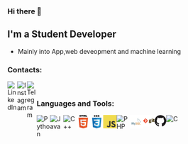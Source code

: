 ### Hi there 👋

## I'm a Student Developer


- Mainly into App,web deveopment and machine learning


### Contacts:
[<img align="left" alt="LinkedIn" width="22px" src="https://cdn.jsdelivr.net/npm/simple-icons@v3/icons/linkedin.svg" />][linkedin]
[<img align="left" alt="Instagram" width="22px" src="https://cdn.jsdelivr.net/npm/simple-icons@v3/icons/instagram.svg" />][instagram]
[<img align="left" alt="Telegram" width="22px" src="https://user-images.githubusercontent.com/64091576/113861864-5415d300-97c5-11eb-933b-91a33044daa9.png" />][telegram]

<br />

### Languages and Tools:
<img align="left" alt="Python" width="30px" src="https://user-images.githubusercontent.com/64091576/113855672-f2059f80-97bd-11eb-831d-277a6580da13.png" />
<img align="left" alt="Java" width="30px" src="https://user-images.githubusercontent.com/64091576/113856621-23329f80-97bf-11eb-9950-562b0020309c.png" />
<img align="left" alt="C++" width="30px" src="https://user-images.githubusercontent.com/64091576/113856625-24fc6300-97bf-11eb-8f3d-5c5f232f3a0e.png" />
<img align="left" alt="HTML5" width="30px" src="https://raw.githubusercontent.com/github/explore/80688e429a7d4ef2fca1e82350fe8e3517d3494d/topics/html/html.png" />
<img align="left" alt="CSS3" width="30px" src="https://raw.githubusercontent.com/github/explore/80688e429a7d4ef2fca1e82350fe8e3517d3494d/topics/css/css.png" />
<img align="left" alt="JavaScript" width="30px" src="https://raw.githubusercontent.com/github/explore/80688e429a7d4ef2fca1e82350fe8e3517d3494d/topics/javascript/javascript.png" />
<img align="left" alt="PHP" width="30px" src="https://user-images.githubusercontent.com/64091576/113856144-79eba980-97be-11eb-928a-4f6e80809fcf.png" />
<img align="left" alt="MySQL" width="30px" src="https://raw.githubusercontent.com/github/explore/80688e429a7d4ef2fca1e82350fe8e3517d3494d/topics/mysql/mysql.png" />
<img align="left" alt="Git" width="26px" src="https://raw.githubusercontent.com/github/explore/80688e429a7d4ef2fca1e82350fe8e3517d3494d/topics/git/git.png" />
<img align="left" alt="GitHub" width="26px" src="https://raw.githubusercontent.com/github/explore/78df643247d429f6cc873026c0622819ad797942/topics/github/github.png" />
<img align="left" alt="C" width="30px" src="https://user-images.githubusercontent.com/64091576/113856633-27f75380-97bf-11eb-945a-52befb50e340.jpg" />

<br />





[instagram]: https://instagram.com/jeffingbenny16
[linkedin]: https://www.linkedin.com/in/jeffin-g-benny-a445691b1
[telegram]: https://t.me/+916235230906
